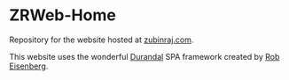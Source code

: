ZRWeb-Home
==========

Repository for the website hosted at <a href="http://zubinraj.com">zubinraj.com</a>.

This website uses the wonderful <a href="http://durandaljs.com/">Durandal</a> SPA framework created by <a href="https://twitter.com/eisenbergeffect">Rob Eisenberg</a>.

